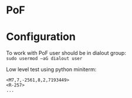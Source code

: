 # PoF
# Configuration
To work with PoF user should be in dialout group:<br>
```sudo usermod –aG dialout user```

Low level test using python miniterm:<br>
```python3 -m serial.tools.miniterm /dev/ttyUSB0 115200
<M7,7,-2561,8,2,7193449>
<R-257>
...
```
